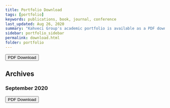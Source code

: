 ```yaml
---
title: Portfolio Download
tags: [portfolio]
keywords: publications, book, journal, conference
last_updated: Aug 26, 2020
summary: "Kahveci Group's academic portfolio is available as a PDF download better suited for printing and offline reading."
sidebar: portfolio_sidebar
permalink: download.html
folder: portfolio
---
```

<a target="_blank" rel="noopener" class="noCrossRef" href="pdf/portfolio.pdf" download><button type="button" class="btn btn-default" aria-label="Left Align"><span class="glyphicon glyphicon-download-alt" aria-hidden="true"></span> PDF Download</button></a>

## Archives

### September 2020

<a target="_blank" rel="noopener" class="noCrossRef" href="/pdf/portfolio-2020-09-09.pdf" download><button type="button" class="btn btn-default" aria-label="Left Align"><span class="glyphicon glyphicon-download-alt" aria-hidden="true"></span> PDF Download</button></a>